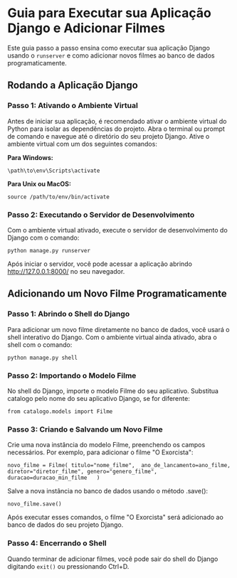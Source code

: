 # Guia para Executar sua Aplicação Django e Adicionar Filmes

Este guia passo a passo ensina como executar sua aplicação Django usando o `runserver` e como adicionar novos filmes ao banco de dados programaticamente.

## Rodando a Aplicação Django

### Passo 1: Ativando o Ambiente Virtual

Antes de iniciar sua aplicação, é recomendado ativar o ambiente virtual do Python para isolar as dependências do projeto. Abra o terminal ou prompt de comando e navegue até o diretório do seu projeto Django. Ative o ambiente virtual com um dos seguintes comandos:

**Para Windows:**

``\path\to\env\Scripts\activate``

**Para Unix ou MacOS:**

``source /path/to/env/bin/activate``


### Passo 2: Executando o Servidor de Desenvolvimento  

Com o ambiente virtual ativado, execute o servidor de desenvolvimento do Django com o comando:

``python manage.py runserver``

Após iniciar o servidor, você pode acessar a aplicação abrindo http://127.0.0.1:8000/ no seu navegador.


## Adicionando um Novo Filme Programaticamente

### Passo 1: Abrindo o Shell do Django

Para adicionar um novo filme diretamente no banco de dados, você usará o shell interativo do Django. Com o ambiente virtual ainda ativado, abra o shell com o comando:  

``python manage.py shell``


### Passo 2: Importando o Modelo Filme

No shell do Django, importe o modelo Filme do seu aplicativo. Substitua catalogo pelo nome do seu aplicativo Django, se for diferente:

``from catalogo.models import Filme``


### Passo 3: Criando e Salvando um Novo Filme  

Crie uma nova instância do modelo Filme, preenchendo os campos necessários. Por exemplo, para adicionar o filme "O Exorcista":

``novo_filme = Filme(
    titulo="nome_filme", 
    ano_de_lancamento=ano_filme,
    diretor="diretor_filme",
    genero="genero_filme",
    duracao=duracao_min_filme  
)``

Salve a nova instância no banco de dados usando o método .save():  

``novo_filme.save()``


Após executar esses comandos, o filme "O Exorcista" será adicionado ao banco de dados do seu projeto Django.


### Passo 4: Encerrando o Shell  

Quando terminar de adicionar filmes, você pode sair do shell do Django digitando ``exit()`` ou pressionando Ctrl+D.

